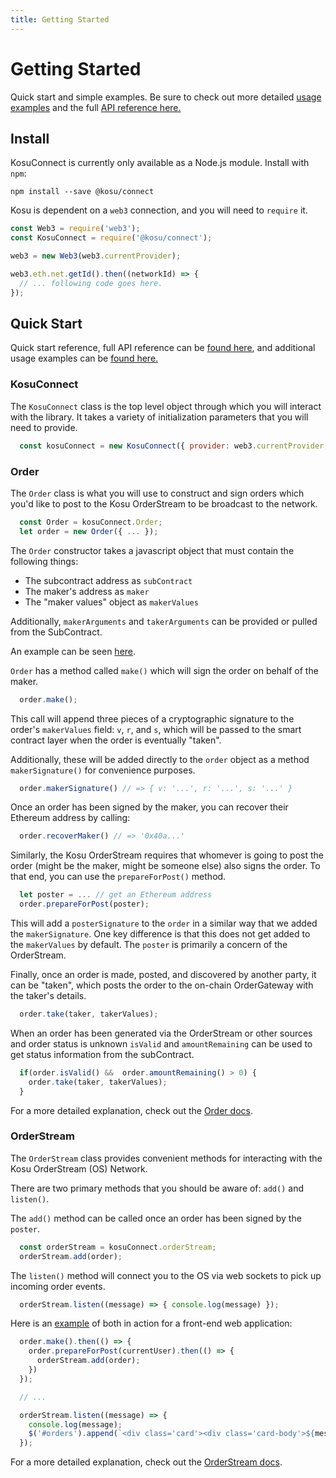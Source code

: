 ```yaml
---
title: Getting Started
---
```


# Getting Started

Quick start and simple examples. Be sure to check out more detailed [usage examples](./usage.md) and the full [API reference here.](./reference.md)

## Install

KosuConnect is currently only available as a Node.js module. Install with `npm`:

```
npm install --save @kosu/connect
```

Kosu is dependent on a `web3` connection, and you will need to `require` it.

```javascript
const Web3 = require('web3');
const KosuConnect = require('@kosu/connect');

web3 = new Web3(web3.currentProvider);

web3.eth.net.getId().then((networkId) => {
  // ... following code goes here.
});
```

## Quick Start

Quick start reference, full API reference can be [found here](./reference.md), and additional usage examples can be [found here.](./usage.md)

### KosuConnect

The `KosuConnect` class is the top level object through which you will interact with the library. It takes a variety of initialization parameters that you will need to provide.

```javascript
  const kosuConnect = new KosuConnect({ provider: web3.currentProvider, networkId: networkId });
```

### Order

The `Order` class is what you will use to construct and sign orders which you'd like to post to the Kosu OrderStream to be broadcast to the network.

```javascript
  const Order = kosuConnect.Order;
  let order = new Order({ ... });
```

The `Order` constructor takes a javascript object that must contain the following things:

- The subcontract address as `subContract`
- The maker's address as `maker`
- The "maker values" object as `makerValues`

Additionally, `makerArguments` and `takerArguments` can be provided or pulled from the SubContract.

An example can be seen [here](https://github.com/ParadigmFoundation/connect-demo).

`Order` has a method called `make()` which will sign the order on behalf of the maker.

```javascript
  order.make();
```

This call will append three pieces of a cryptographic signature to the order's `makerValues` field:
`v`, `r`, and `s`, which will be passed to the smart contract layer when the order is eventually "taken".

Additionally, these will be added directly to the `order` object as a method `makerSignature()` for convenience purposes.

```javascript
  order.makerSignature() // => { v: '...', r: '...', s: '...' }
```

Once an order has been signed by the maker, you can recover their Ethereum address by calling:

```javascript
  order.recoverMaker() // => '0x40a...'
```

Similarly, the Kosu OrderStream requires that whomever is going to post the order (might be the maker, might be someone else) also signs the order. To that end, you can use the `prepareForPost()` method.

```javascript
  let poster = ... // get an Ethereum address
  order.prepareForPost(poster);
```

This will add a `posterSignature` to the `order` in a similar way that we added the `makerSignature`. One key difference is that this does not get added to the `makerValues` by default. The `poster` is primarily a concern of the OrderStream.

Finally, once an order is made, posted, and discovered by another party, it can be "taken", which posts the order to the on-chain OrderGateway with the taker's details.

```javascript
  order.take(taker, takerValues);
```

When an order has been generated via the OrderStream or other sources and order status is unknown `isValid` and `amountRemaining` can be used to get status information from the subContract.
```javascript
  if(order.isValid() &&  order.amountRemaining() > 0) {
    order.take(taker, takerValues);
  }
```

For a more detailed explanation, check out the [Order docs](./reference.md#order).

### OrderStream

The `OrderStream` class provides convenient methods for interacting with the Kosu OrderStream (OS) Network.

There are two primary methods that you should be aware of: `add()` and `listen()`.

The `add()` method can be called once an order has been signed by the `poster`.

```javascript
  const orderStream = kosuConnect.orderStream;
  orderStream.add(order);
```

The `listen()` method will connect you to the OS via web sockets to pick up incoming order events.

```javascript
  orderStream.listen((message) => { console.log(message) });
```

Here is an [example](https://github.com/ParadigmFoundation/connect-demo) of both in action for a front-end web application:

```javascript
  order.make().then(() => {
    order.prepareForPost(currentUser).then(() => {
      orderStream.add(order);
    })
  });

  // ...

  orderStream.listen((message) => {
    console.log(message);
    $('#orders').append(`<div class='card'><div class='card-body'>${message.data}</div></div>`);
  });
```

For a more detailed explanation, check out the [OrderStream docs](./reference.md#orderstream).